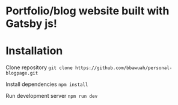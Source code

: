 # Portfolio/blog website built with Gatsby js!


# Installation

Clone repository
`git clone https://github.com/bbawuah/personal-blogpage.git`

Install dependencies
`npm install`

Run development server
`npm run dev`


